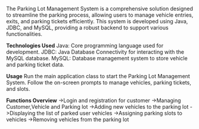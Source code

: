 The Parking Lot Management System is a comprehensive solution designed to streamline the parking process, allowing users to manage vehicle entries, exits, and parking tickets efficiently. This system is developed using Java, JDBC, and MySQL, providing a robust backend to support various functionalities.

**Technologies Used**
Java: Core programming language used for development.
JDBC: Java Database Connectivity for interacting with the MySQL database.
MySQL: Database management system to store vehicle and parking ticket data.


**Usage**
Run the main application class to start the Parking Lot Management System.
Follow the on-screen prompts to manage vehicles, parking tickets, and slots.

**Functions Overview**
->Login and registration for customer
->Managing Customer,Vehicle and Parking lot
->Adding new vehicles to the parking lot
->Displaying the list of parked user vehicles
->Assigning parking slots to vehicles
->Removing vehicles from the parking lot
